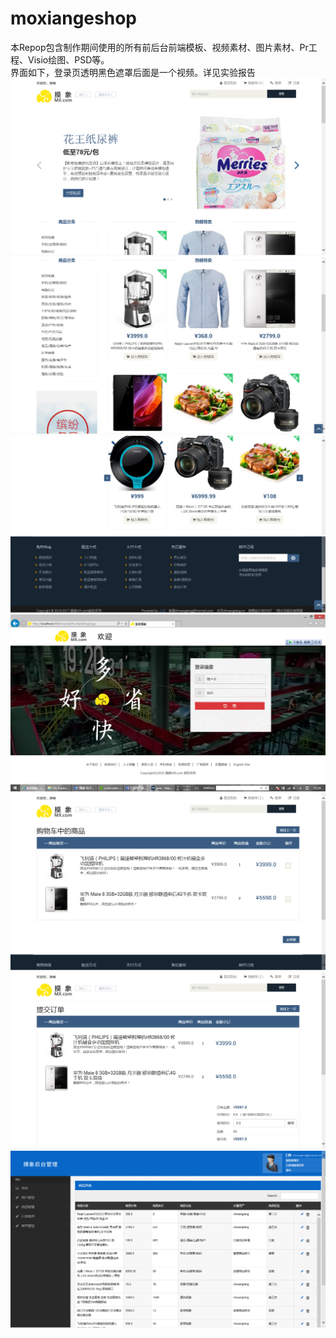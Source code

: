 # moxiangeshop  
本Repop包含制作期间使用的所有前后台前端模板、视频素材、图片素材、Pr工程、Visio绘图、PSD等。  
界面如下，登录页透明黑色遮罩后面是一个视频。详见实验报告    
![无法加载图片](https://raw.githubusercontent.com/chwangteng/MoXiang-eshop/master/1.png)
![无法加载图片](https://raw.githubusercontent.com/chwangteng/MoXiang-eshop/master/2.png)
![无法加载图片](https://raw.githubusercontent.com/chwangteng/MoXiang-eshop/master/3.png)
![无法加载图片](https://raw.githubusercontent.com/chwangteng/MoXiang-eshop/master/4.png)
![无法加载图片](https://raw.githubusercontent.com/chwangteng/MoXiang-eshop/master/5.png)
![无法加载图片](https://raw.githubusercontent.com/chwangteng/MoXiang-eshop/master/6.png)
![无法加载图片](https://raw.githubusercontent.com/chwangteng/MoXiang-eshop/master/9.png)



